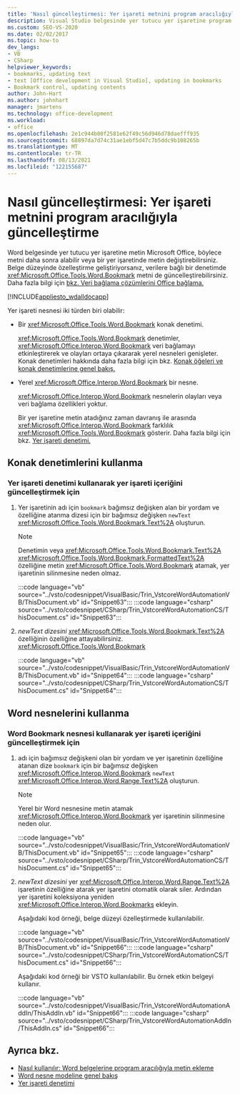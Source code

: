 ```yaml
---
title: 'Nasıl güncelleştirmesi: Yer işareti metnini program aracılığıyla güncelleştirme'
description: Visual Studio belgesinde yer tutucu yer işaretine program aracılığıyla metin eklemek için Microsoft Word öğrenin.
ms.custom: SEO-VS-2020
ms.date: 02/02/2017
ms.topic: how-to
dev_langs:
- VB
- CSharp
helpviewer_keywords:
- bookmarks, updating text
- text [Office development in Visual Studio], updating in bookmarks
- Bookmark control, updating contents
author: John-Hart
ms.author: johnhart
manager: jmartens
ms.technology: office-development
ms.workload:
- office
ms.openlocfilehash: 2e1c944b00f2581e62f49c56d946d78daefff935
ms.sourcegitcommit: 68897da7d74c31ae1ebf5d47c7b5ddc9b108265b
ms.translationtype: MT
ms.contentlocale: tr-TR
ms.lasthandoff: 08/13/2021
ms.locfileid: "122155687"
---
```

# <a name="how-to-programmatically-update-bookmark-text"></a>Nasıl güncelleştirmesi: Yer işareti metnini program aracılığıyla güncelleştirme
  Word belgesinde yer tutucu yer işaretine metin Microsoft Office, böylece metni daha sonra alabilir veya bir yer işaretinde metin değiştirebilirsiniz. Belge düzeyinde özelleştirme geliştiriyorsanız, verilere bağlı bir denetimde <xref:Microsoft.Office.Tools.Word.Bookmark> metni de güncelleştirebilirsiniz. Daha fazla bilgi için [bkz. Veri bağlama çözümlerini Office bağlama.](../vsto/binding-data-to-controls-in-office-solutions.md)

 [!INCLUDE[appliesto_wdalldocapp](../vsto/includes/appliesto-wdalldocapp-md.md)]

 Yer işareti nesnesi iki türden biri olabilir:

- Bir <xref:Microsoft.Office.Tools.Word.Bookmark> konak denetimi.

   <xref:Microsoft.Office.Tools.Word.Bookmark> denetimler, <xref:Microsoft.Office.Interop.Word.Bookmark> veri bağlamayı etkinleştirerek ve olayları ortaya çıkararak yerel nesneleri genişleter. Konak denetimleri hakkında daha fazla bilgi için bkz. [Konak öğeleri ve konak denetimlerine genel bakış.](../vsto/host-items-and-host-controls-overview.md)

- Yerel <xref:Microsoft.Office.Interop.Word.Bookmark> bir nesne.

   <xref:Microsoft.Office.Interop.Word.Bookmark> nesnelerin olayları veya veri bağlama özellikleri yoktur.

  Bir yer işaretine metin atadığınız zaman davranış ile arasında <xref:Microsoft.Office.Interop.Word.Bookmark> farklılık <xref:Microsoft.Office.Tools.Word.Bookmark> gösterir. Daha fazla bilgi için bkz. [Yer işareti denetimi.](../vsto/bookmark-control.md)

## <a name="use-host-controls"></a>Konak denetimlerini kullanma

### <a name="to-update-bookmark-contents-using-a-bookmark-control"></a>Yer işareti denetimi kullanarak yer işareti içeriğini güncelleştirmek için

1. Yer işaretinin adı için `bookmark` bağımsız değişken alan bir yordam ve özelliğine atanma dizesi için bir bağımsız değişken `newText` <xref:Microsoft.Office.Tools.Word.Bookmark.Text%2A> oluşturun.

    > [!NOTE]
    > Denetimin veya <xref:Microsoft.Office.Tools.Word.Bookmark.Text%2A> <xref:Microsoft.Office.Tools.Word.Bookmark.FormattedText%2A> özelliğine metin <xref:Microsoft.Office.Tools.Word.Bookmark> atamak, yer işaretinin silinmesine neden olmaz.

     :::code language="vb" source="../vsto/codesnippet/VisualBasic/Trin_VstcoreWordAutomationVB/ThisDocument.vb" id="Snippet63":::
     :::code language="csharp" source="../vsto/codesnippet/CSharp/Trin_VstcoreWordAutomationCS/ThisDocument.cs" id="Snippet63":::

2. *newText dizesini* <xref:Microsoft.Office.Tools.Word.Bookmark.Text%2A> özelliğinin özelliğine attayabilirsiniz. <xref:Microsoft.Office.Tools.Word.Bookmark>

     :::code language="vb" source="../vsto/codesnippet/VisualBasic/Trin_VstcoreWordAutomationVB/ThisDocument.vb" id="Snippet64":::
     :::code language="csharp" source="../vsto/codesnippet/CSharp/Trin_VstcoreWordAutomationCS/ThisDocument.cs" id="Snippet64":::

## <a name="use-word-objects"></a>Word nesnelerini kullanma

### <a name="to-update-bookmark-contents-using-a-word-bookmark-object"></a>Word Bookmark nesnesi kullanarak yer işareti içeriğini güncelleştirmek için

1. adı için bağımsız değişkeni olan bir yordam ve yer işaretinin özelliğine atanan dize `bookmark` için bir bağımsız değişken <xref:Microsoft.Office.Interop.Word.Bookmark> `newText` <xref:Microsoft.Office.Interop.Word.Range.Text%2A> oluşturun.

    > [!NOTE]
    > Yerel bir Word nesnesine metin atamak <xref:Microsoft.Office.Interop.Word.Bookmark> yer işaretinin silinmesine neden olur.

     :::code language="vb" source="../vsto/codesnippet/VisualBasic/Trin_VstcoreWordAutomationVB/ThisDocument.vb" id="Snippet65":::
     :::code language="csharp" source="../vsto/codesnippet/CSharp/Trin_VstcoreWordAutomationCS/ThisDocument.cs" id="Snippet65":::

2. *newText dizesini* yer <xref:Microsoft.Office.Interop.Word.Range.Text%2A> işaretinin özelliğine atarak yer işaretini otomatik olarak siler. Ardından yer işaretini koleksiyona yeniden <xref:Microsoft.Office.Interop.Word.Bookmarks> ekleyin.

     Aşağıdaki kod örneği, belge düzeyi özelleştirmede kullanılabilir.

     :::code language="vb" source="../vsto/codesnippet/VisualBasic/Trin_VstcoreWordAutomationVB/ThisDocument.vb" id="Snippet66":::
     :::code language="csharp" source="../vsto/codesnippet/CSharp/Trin_VstcoreWordAutomationCS/ThisDocument.cs" id="Snippet66":::

     Aşağıdaki kod örneği bir VSTO kullanılabilir. Bu örnek etkin belgeyi kullanır.

     :::code language="vb" source="../vsto/codesnippet/VisualBasic/Trin_VstcoreWordAutomationAddIn/ThisAddIn.vb" id="Snippet66":::
     :::code language="csharp" source="../vsto/codesnippet/CSharp/Trin_VstcoreWordAutomationAddIn/ThisAddIn.cs" id="Snippet66":::

## <a name="see-also"></a>Ayrıca bkz.
- [Nasıl kullanılır: Word belgelerine program aracılığıyla metin ekleme](../vsto/how-to-programmatically-insert-text-into-word-documents.md)
- [Word nesne modeline genel bakış](../vsto/word-object-model-overview.md)
- [Yer işareti denetimi](../vsto/bookmark-control.md)
